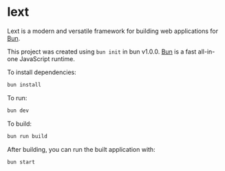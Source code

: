 # lext

Lext is a modern and versatile framework for building web applications for [Bun](https://bun.sh).

This project was created using `bun init` in bun v1.0.0. [Bun](https://bun.sh) is a fast all-in-one JavaScript runtime.

To install dependencies:

```bash
bun install
```

To run:

```bash
bun dev
```

To build:

```bash
bun run build
```

After building, you can run the built application with:

```bash
bun start
```
